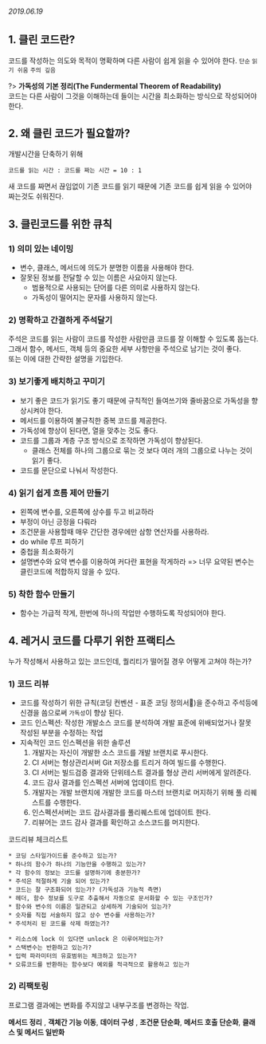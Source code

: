 ###### 2019.06.19

## 1. 클린 코드란? 
코드를 작성하는 의도와 목적이 명확하며 다른 사람이 쉽게 읽을 수 있어야 한다.
`단순` `읽기 쉬움` `주의 깊음`

?> <b>가독성의 기본 정리(The Fundermental Theorem of Readability)</b>  
코드는 다른 사람이 그것을 이해하는데 들이는 시간을 최소화하는 방식으로 작성되어야 한다.

## 2. 왜 클린 코드가 필요할까?

 개발시간을 단축하기 위해

`코드를 읽는 시간 : 코드를 짜는 시간 = 10 : 1`

새 코드를 짜면서 끊임없이 기존 코드를 읽기 때문에 기존 코드를 쉽게 읽을 수 있어야 짜는것도 쉬워진다.

## 3. 클린코드를 위한 큐칙

### 1) 의미 있는 네이밍

* 변수, 클래스, 메서드에 의도가 분명한 이름을 사용해야 한다.  
* 잘못된 정보를 전달할 수 있는 이름은 사요아지 않는다.
  * 범용적으로 사용되는 단어를 다른 의미로 사용하지 않는다.
  * 가독성이 떨어지는 문자를 사용하지 않는다.

### 2) 명확하고 간결하게 주석달기  

주석은 코드를 읽는 사람이 코드를 작성한 사람만큼 코드를 잘 이해할 수 있도록 돕는다.  
그래서 함수, 메서드, 객체 등의 중요한 세부 사항만을 주석으로 남기는 것이 좋다.  
또는 이에 대한 간략한 설명을 기입한다. 

### 3) 보기좋게 배치하고 꾸미기

* 보기 좋은 코드가 읽기도 좋기 때문에 규칙적인 들여쓰기와 줄바꿈으로 가독성을 향상시켜야 한다.
* 메서드를 이용하여 불규칙한 중복 코드를 제공한다.
* 가독성에 향상이 된다면, 열을 맞추는 것도 좋다.
* 코드를 그룹과 계층 구조 방식으로 조작하면 가독성이 향상된다.
  * 클래스 전체를 하나의 그룹으로 묶는 것 보다 여러 개의 그룹으로 나누는 것이 읽기 좋다.
* 코드를 문단으로 나눠서 작성한다.

### 4) 읽기 쉽게 흐름 제어 만들기

* 왼쪽에 변수를, 오른쪽에 상수를 두고 비교하라
* 부정이 아닌 긍정을 다뤄라
* 조건문을 사용할때 매우 간단한 경우에만 삼항 연산자를 사용하라.
* do while 루프 피하기
* 중첩을 최소화하기
* 설명변수와 요약 변수를 이용하여 커다란 표현을 작게하라 => 너무 요약된 변수는 클린코드에 적합하지 않을 수 있다.

### 5) 착한 함수 만들기

* 함수는 가급적 작게, 한번에 하나의 작업만 수행하도록 작성되어야 한다.

## 4. 레거시 코드를 다루기 위한 프랙티스

누가 작성해서 사용하고 있는 코드인데, 퀄리티가 떨어질 경우 어떻게 고쳐야 하는가?

### 1) 코드 리뷰  

* 코드를 작성하기 위한 규칙(코딩 컨벤션 - 표준 코딩 정의서)을 준수하고 주석등에 신경을 씀으로써 `가독성`이 향상 된다.  
* 코드 인스펙션: 작성한 개발소스 코드를 분석하여 개발 표준에 위배되었거나 잘못 작성된 부분을 수정하는 작업  
* 지속적인 코드 인스펙션을 위한 솔루션
  1. 개발자는 자신이 개발한 소스 코드를 개발 브랜치로 푸시한다.
  2. CI 서버는 형상관리서버 Git 저장소를 트리거 하여 빌드를 수행한다.
  3. CI 서버는 빌드검증 결과와 단위테스트 결과를 형상 관리 서버에게 알려준다.
  4. 코드 감사 결과를 인스펙션 서버에 업데이트 한다.
  5. 개발자는 개발 브랜치에 개발한 코드를 마스터 브랜치로 머지하기 위해 풀 리퀘스트를 수행한다.
  6. 인스펙션서버는 코드 감사결과를 풀리퀘스트에 업데이트 한다.
  7. 리뷰어는 코드 감사 결과를 확인하고 소스코드를 머지한다.

코드리뷰 체크리스트
```
* 코딩 스타일가이드를 준수하고 있는가?
* 하나의 함수가 하나의 기능만을 수행하고 있는가?
* 각 함수의 정보는 코드를 설명하기에 충분한가?
* 주석은 적절하게 기술 되어 있는가?
* 코드는 잘 구조화되어 있는가? (가독성과 기능적 측면)
* 헤더, 함수 정보를 도구로 추출해서 자동으로 문서화할 수 있는 구조인가?
* 함수와 변수의 이름은 일관되고 상세하게 기술되어 있는가?
* 숫자를 직접 서술하지 않고 상수 변수를 사용하는가?
* 주석처리 된 코드를 삭제 하였는가?

* 리소스에 lock 이 있다면 unlock 은 이루어져있는가?
* 스택변수는 반환하고 있는가?
* 입력 파라미터의 유효범위는 체크하고 있는가?
* 오류코드를 반환하는 함수보다 예외를 적극적으로 활용하고 있는가
```

### 2) 리팩토링  

프로그램 결과에는 변화를 주지않고 내부구조를 변경하는 작업.

**메서드 정리** ,
**객체간 기능 이동**, 
**데이터 구성** ,
**조건문 단순화**,
**메서드 호출 단순화**, 
**클래스 및 메서드 일반화**